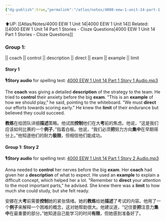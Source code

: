 ```yaml
---
{"dg-publish":true,"permalink":"/atlas/notes/4000-eew-1-unit-14-part-1-stories/"}
---
```


⬆️UP: [[Atlas/Notes/4000 EEW 1 Unit 14\|4000 EEW 1 Unit 14]]
Related: [[4000 EEW 1 Unit 14 Part 1 Stories - Cloze Questions\|4000 EEW 1 Unit 14 Part 1 Stories - Cloze Questions]]

### Group 1: 
|| coach || control || description || direct || exam || example || limit

#### Story 1
🎙️**Story audio** for spelling test: [4000 EEW 1 Unit 14 Part 1 Story 1 Audio.mp3](https://drive.google.com/file/d/13LkJvx29KGzWRROzIwTB8LjrV1xTAeql/view?usp=drive_link)

The **coach** was giving a detailed **description** of the strategy to the team. He tried to **control** their anxiety before the big **exam**. "This is an **example** of how we should play," he said, pointing to the whiteboard. "We must **direct** our efforts towards scoring early." He knew the **limit** of their endurance but believed they could succeed.

**教练**在给团队详细**描述**策略。他试图**控制**他们在大**考**前的焦虑。他说，“这是我们应该如何比赛的一个**例子**，”指着白板。他说，“我们必须**把**努力方向**集中**在早期得分上。”他知道他们的耐力**极限**，但相信他们能成功。

#### Group 1: Story 2
🎙️**Story audio** for spelling test: [4000 EEW 1 Unit 14 Part 1 Story 2 Audio.mp3](https://drive.google.com/file/d/19yKT6ECr3hAkyMNCKuiUvwx2tcELNPKk/view?usp=drive_link)

Anna needed to **control** her nerves before the big **exam**. Her **coach** had given her a **description** of what to expect. He used an **example** to explain a difficult concept, which helped her a lot. "Remember to **direct** your attention to the most important parts," he advised. She knew there was a **limit** to how much she could study, but she felt ready.

安娜在大**考**前需要**控制**她的紧张情绪。她的**教练**给她**描述**了考试的内容。他用了一个**例子**来解释一个困难的概念，这对她帮助很大。他建议道，“记住要**把**注意力**集中**在最重要的部分。”她知道自己能学习的时间**有限**，但她感到准备好了。

